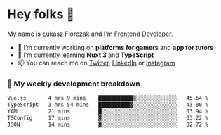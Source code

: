 # Hey folks 👋

My name is Łukasz Florczak and I'm Frontend Developer. 

- 🔭 I’m currently working on **platforms for gamers** and **app for tutors**
- 🌱 I’m currently learning **Nuxt 3** and **TypeScript**
- 📫 You can reach me on [Twitter](https://twitter.com/lukaszflorczak), [LinkedIn](https://pl.linkedin.com/in/lukasz-florczak) or [Instagram](https://instagram.com/lukaszflorczak)


### 🧮 My weekly development breakdown

<!--START_SECTION:waka-->

```txt
Vue.js       4 hrs 9 mins    ███████████▒░░░░░░░░░░░░░   45.64 %
TypeScript   3 hrs 54 mins   ██████████▓░░░░░░░░░░░░░░   43.00 %
YAML         21 mins         █░░░░░░░░░░░░░░░░░░░░░░░░   03.94 %
TSConfig     17 mins         ▓░░░░░░░░░░░░░░░░░░░░░░░░   03.22 %
JSON         14 mins         ▓░░░░░░░░░░░░░░░░░░░░░░░░   02.72 %
```

<!--END_SECTION:waka-->

<!--
**lukaszflorczak/lukaszflorczak** is a ✨ _special_ ✨ repository because its `README.md` (this file) appears on your GitHub profile.

Here are some ideas to get you started:

- 🔭 I’m currently working on ...
- 🌱 I’m currently learning ...
- 👯 I’m looking to collaborate on ...
- 🤔 I’m looking for help with ...
- 💬 Ask me about ...
- 📫 How to reach me: ...
- 😄 Pronouns: ...
- ⚡ Fun fact: ...
-->
